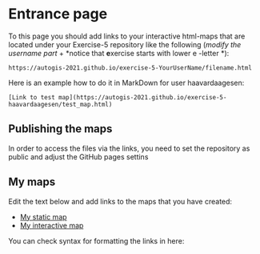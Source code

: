 # Entrance page

To this page you should add links to your interactive html-maps that are located under your Exercise-5 repository like the following (*modify the username part* + *notice that **e**xercise starts with lower e -letter *):

 `https://autogis-2021.github.io/exercise-5-YourUserName/filename.html`

Here is an example how to do it in MarkDown for user haavardaagesen:

```
[Link to test map](https://autogis-2021.github.io/exercise-5-haavardaagesen/test_map.html)
```
## Publishing the maps 

In order to access the files via the links, you need to set the repository as public and adjust the GitHub pages settins
## My maps

Edit the text below and add links to the maps that you have created:

 - [My static map](https://autogis-2021.github.io/exercise-5-jon-terschan/eu_nuts2_popden_2017.png)
 - [My interactive map](https://autogis-2021.github.io/exercise-5-jon-terschan/clubs_cologne.html)
 
 You can check syntax for formatting the links in here: 

